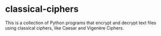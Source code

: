 # classical-ciphers
This is a collection of Python programs that encrypt and decrypt text files using classical ciphers, like Caesar and Vigenère Ciphers.
